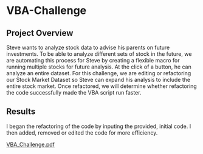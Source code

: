 # VBA-Challenge
## Project Overview

Steve wants to analyze stock data to advise his parents on future investments. To be able to analyze different sets of stock in the future, we are automating this process for Steve by creating a flexible macro for running multiple stocks for future analysis. At the click of a button, he can analyze an entire dataset. For this challenge, we are editing or refactoring our Stock Market Dataset so Steve can expand his analysis to include the entire stock market. Once refactored, we will determine whether refactoring the code successfully made the VBA script run faster.

## Results
I began the refactoring of the code by inputing the provided, initial code. I then added, removed or edited the code for more efficiency. 


[VBA_Challenge.pdf](https://github.com/KristinaCastro/VBA-Challenge-/files/6412671/VBA_Challenge.pdf)
